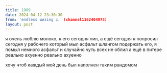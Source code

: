 ```yaml
---
title: 1989
date: 2024-04-12 23:30:30
from: 'endless шизing ⍼' (channel1162404975)
layout: post
---
```


я очень люблю молоко, я его сегодня пил, а ещё сегодня я попросил сегодня у рабочего который мыл асфальт шлангом подержать его, я помыл немного асфальт и случайно чуть всех не облил
а ещё в питере реально ахуенно реально ахуенно

хочу чтоб каждый мой день был наполнен таким рандомом
